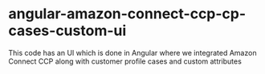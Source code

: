 # angular-amazon-connect-ccp-cp-cases-custom-ui
This code has an UI which is done in Angular where we integrated Amazon Connect CCP along with customer profile cases and custom attributes
